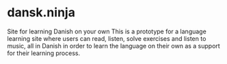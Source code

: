 # dansk.ninja
Site for learning Danish on your own
This is a prototype for a language learning site where users can read, listen, solve exercises and listen to music, all in Danish in order to learn the language
on their own as a support for their learning process.
